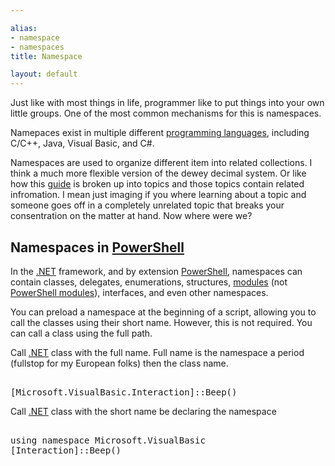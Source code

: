 ```yaml
---

alias: 
- namespace
- namespaces
title: Namespace

layout: default
---
```


Just like with most things in life, programmer like to put things into your own little groups. One of the most common mechanisms for this is namespaces.

Namepaces exist in multiple different [programming languages](/Languages/Programming-Languages), including C/C++, Java, Visual Basic, and C#. 

Namespaces are used to organize different item into related collections. I think a much more flexible version of the dewey decimal system. Or like how this [guide](/PowerShell/Guide) is broken up into topics and those topics contain related infromation. I mean just imaging if you where learning about a topic and someone goes off in a completely unrelated topic that breaks your consentration on the matter at hand. Now where were we?

## Namespaces in [PowerShell](/PowerShell)
In the [.NET](/PowerShell/Concepts/PowerShell-NET-and-Everything) framework, and by extension [PowerShell](/PowerShell), namespaces can contain classes, delegates, enumerations, structures, [modules](/PowerShell/Modules) (not [PowerShell modules](/PowerShell/Modules)), interfaces, and even other namespaces.

You can preload a namespace at the beginning of a script, allowing you to call the classes using their short name. However, this is not required. You can call a class using the full path.

Call [.NET](/PowerShell/Concepts/PowerShell-NET-and-Everything) class with the full name. Full name is the namespace a period (fullstop for my European folks) then the class name.
<pre><br/><span class='Progress'>[Microsoft.VisualBasic.Interaction]</span><span class='Magenta'>::</span><span class='Output'>Beep</span><span class='Magenta'>(</span><span class='Magenta'>)</span><br/></pre>

Call [.NET](/PowerShell/Concepts/PowerShell-NET-and-Everything) class with the short name be declaring the namespace 
<pre><br/><span class='Verbose'>using</span>&nbsp;<span class='Verbose'>namespace</span>&nbsp;<span class='Verbose'>Microsoft.VisualBasic</span><br/><span class='Progress'>[Interaction]</span><span class='Magenta'>::</span><span class='Output'>Beep</span><span class='Magenta'>(</span><span class='Magenta'>)</span><br/></pre>
